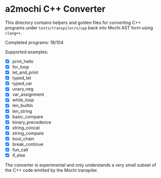 # a2mochi C++ Converter

This directory contains helpers and golden files for converting C++ programs under
`tests/transpiler/x/cpp` back into Mochi AST form using `clang++`.

Completed programs: 18/104

Supported examples:
- [x] print_hello
- [x] for_loop
- [x] let_and_print
- [x] typed_let
- [x] typed_var
- [x] unary_neg
- [x] var_assignment
- [x] while_loop
- [x] len_builtin
- [x] len_string
- [x] basic_compare
- [x] binary_precedence
- [x] string_concat
- [x] string_compare
- [x] bool_chain
- [x] break_continue
- [x] fun_call
- [x] if_else

The converter is experimental and only understands a very small subset of the
C++ code emitted by the Mochi transpiler.
